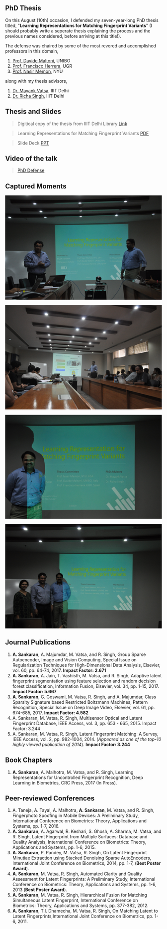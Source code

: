 ## PhD Thesis

On this August (10th) occasion, I defended my seven-year-long PhD thesis titled, "**Learning Representations for Matching Fingerprint Variants**" (I should probably write a seperate thesis explaining the process and the previous names considered, before arriving at this title!). 

The defense was chaired by some of the most revered and accomplished professors in this domain,
1. [Prof. Davide Maltoni](https://www.unibo.it/sitoweb/davide.maltoni/en), UNIBO
2. [Prof. Francisco Herrera](http://decsai.ugr.es/~herrera/), UGR
3. [Prof. Nasir Memon](http://engineering.nyu.edu/people/nasir-memon), NYU 

along with my thesis advisors,
1. [Dr. Mayank Vatsa](https://www.iiitd.edu.in/~mayank/), IIIT Delhi
2. [Dr. Richa Singh](https://www.iiitd.edu.in/~richa/), IIIT Delhi

## Thesis and Slides

> Digitical copy of the thesis from IIIT Delhi Library [Link](https://repository.iiitd.edu.in/xmlui/handle/123456789/512)

> Learning Representations for Matching Fingerprint Variants [PDF](../docs/Thesis_Anush_1.pdf)

> Slide Deck [PPT](../docs/Thesis_slides_v2.pptx)

## Video of the talk

> [PhD Defense](https://youtu.be/D0OjXnmlbp0)

## Captured Moments

![](../pictures/thesis1.JPG)

![](../pictures/thesis2.JPG)

![](../pictures/thesis3.JPG)

![](../pictures/thesis4.JPG)

## Journal Publications

1. **A. Sankaran**, A. Majumdar, M. Vatsa, and R. Singh, Group Sparse Autoencoder, Image and Vision Computing, Special Issue on Regularization Techniques for High-Dimensional Data Analysis, Elsevier, vol. 60, pp. 64-74, 2017. **Impact Factor: 2.671**
3. **A. Sankaran**, A. Jain, T. Vashisth, M. Vatsa, and R. Singh, Adaptive latent fingerprint segmentation using feature selection and random decision forest classification, Information Fusion, Elsevier, vol. 34, pp. 1-15, 2017. **Impact Factor: 5.667**
4. **A. Sankaran**, G. Goswami, M. Vatsa, R. Singh, and A. Majumdar, Class Sparsity Signature based Restricted Boltzmann Machines, Pattern Recognition, Special Issue on Deep Image Video, Elsevier, vol. 61, pp. 674-685, 2017. **Impact Factor: 4.582**
5. A. Sankaran, M. Vatsa, R. Singh, Multisensor Optical and Latent Fingerprint Database, IEEE Access, vol. 3, pp. 653 - 665, 2015. Impact Factor: 3.244
6. A. Sankaran, M. Vatsa, R. Singh, Latent Fingerprint Matching: A Survey, IEEE Access, vol. 2, pp. 982-1004, 2014. (_Appeared as one of the top-10 highly viewed publication of 2014_). **Impact Factor: 3.244**

## Book Chapters
1. **A. Sankaran**, A. Malhotra, M. Vatsa, and R. Singh, Learning Representations for Uncontrolled Fingerprint Recognition, Deep Learning in Biometrics, CRC Press, 2017 (In Press).

## Peer-reviewed Conferences
1. A. Taneja, A. Tayal, A. Malhotra, **A. Sankaran**, M. Vatsa, and R. Singh, Fingerphoto Spoofing in Mobile Devices: A Preliminary Study, International Conference on Biometrics: Theory, Applications and Systems, pp. 1-7, 2016.
2. **A. Sankaran**, A. Agarwal, R. Keshari, S. Ghosh, A. Sharma, M. Vatsa, and R. Singh, Latent Fingerprint from Multiple Surfaces: Database and Quality Analysis, International Conference on Biometrics: Theory, Applications and Systems, pp. 1-6, 2015.
3. **A. Sankaran**, P. Pandey, M. Vatsa, R. Singh, On Latent Fingerprint Minutiae Extraction using Stacked Denoising Sparse AutoEncoders, International Joint Conference on Biometrics, 2014, pp. 1-7, (**Best Poster Award**).
4. **A. Sankaran**, M. Vatsa, R. Singh, Automated Clarity and Quality Assessment for Latent Fingerprints: A Preliminary Study, International Conference on Biometrics: Theory, Applications and Systems, pp. 1-6, 2013 (**Best Poster Award**).
5. **A. Sankaran**, M. Vatsa, R. Singh, Hierarchical Fusion for Matching Simultaneous Latent Fingerprint, International Conference on Biometrics: Theory, Applications and Systems, pp. 377-382, 2012.
6. **A. Sankaran**, T.I. Dhamecha, M. Vatsa, R. Singh, On Matching Latent to Latent Fingerprints,International Joint Conference on Biometrics, pp. 1-6, 2011.
